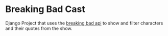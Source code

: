 # Breaking Bad Cast
Django Project that uses the [breaking bad api](https://www.breakingbadapi.com/api/) to show and filter characters and their quotes from the show.
